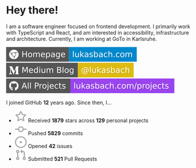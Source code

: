 # Hey there!

I am a software engineer focused on frontend development. I primarily work with TypeScript and React, and am interested in accessibility, infrastructure and architecture. Currently, I am working at GoTo in Karlsruhe.

[![Homepage](./icons/homepage.svg)](https://lukasbach.com)
[![Medium Blog](./icons/medium.svg)](https://medium.com/@lukasbach)
[![My Projects](./icons/projects.svg)](https://lukasbach.com/projects)

I joined GitHub **12** years ago. Since then, I...

- ![](./icons/star.svg) Received **1879** stars across **129** personal projects
- ![](./icons/commit.svg) Pushed **5829** commits
- ![](./icons/issues.svg) Opened **42** issues
- ![](./icons/pr.svg) Submitted **521** Pull Requests
